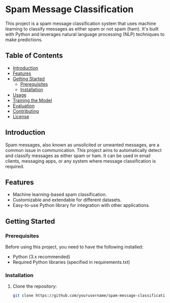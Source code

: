 # Spam Message Classification

This project is a spam message classification system that uses machine learning to classify messages as either spam or not spam (ham). It's built with Python and leverages natural language processing (NLP) techniques to make predictions.

## Table of Contents

- [Introduction](#introduction)
- [Features](#features)
- [Getting Started](#getting-started)
  - [Prerequisites](#prerequisites)
  - [Installation](#installation)
- [Usage](#usage)
- [Training the Model](#training-the-model)
- [Evaluation](#evaluation)
- [Contributing](#contributing)
- [License](#license)

## Introduction

Spam messages, also known as unsolicited or unwanted messages, are a common issue in communication. This project aims to automatically detect and classify messages as either spam or ham. It can be used in email clients, messaging apps, or any system where message classification is required.

## Features

- Machine learning-based spam classification.
- Customizable and extendable for different datasets.
- Easy-to-use Python library for integration with other applications.

## Getting Started

### Prerequisites

Before using this project, you need to have the following installed:

- Python (3.x recommended)
- Required Python libraries (specified in requirements.txt)

### Installation

1. Clone the repository:

   ```bash
   git clone https://github.com/yourusername/spam-message-classification.git
